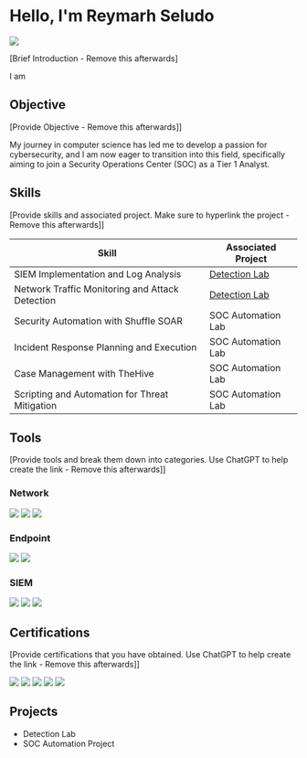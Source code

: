 # Hello, I'm Reymarh Seludo
<a href="www.linkedin.com/in/reymarh-seludo-52a529340"><img src="https://img.shields.io/badge/-LinkedIn-0072b1?&style=for-the-badge&logo=linkedin&logoColor=white" /></a>

[Brief Introduction - Remove this afterwards]

I am 

## Objective
[Provide Objective - Remove this afterwards]]

My journey in computer science has led me to develop a passion for cybersecurity, and I am now eager to transition into this field, specifically aiming to join a Security Operations Center (SOC) as a Tier 1 Analyst.

## Skills
[Provide skills and associated project. Make sure to hyperlink the project - Remove this afterwards]]

| Skill                                         | Associated Project         |
|-----------------------------------------------|----------------------------|
| SIEM Implementation and Log Analysis          | <a href="https://google.com/https://inst-fs-iad-prod.inscloudgate.net/files/f7a05ec4-6f98-402e-9ebc-74e00ce24f80/Q-VLSM-img-180410114720.pdf?download=1&token=eyJ0eXAiOiJKV1QiLCJhbGciOiJIUzUxMiJ9.eyJpYXQiOjE3NjA0NjkyNTYsInVzZXJfaWQiOiI5MzYzMDAwMDAwMDI4Mjg2NSIsInJlc291cmNlIjoiL2ZpbGVzL2Y3YTA1ZWM0LTZmOTgtNDAyZS05ZWJjLTc0ZTAwY2UyNGY4MC9RLVZMU00taW1nLTE4MDQxMDExNDcyMC5wZGYiLCJob3N0IjoibHJjY2QuaW5zdHJ1Y3R1cmUuY29tIiwianRpIjoiMDQxODcwYTMtZmFhZC00NGFlLTg5M2EtMjkyMzk3MjY3OTY0IiwiZmFsbGJhY2tfdXJsIjoiaHR0cHM6Ly9scmNjZC5pbnN0cnVjdHVyZS5jb20vY291cnNlcy8yODc2MjIvZmlsZXMvNzQyNDI2MzUvZG93bmxvYWQ_ZmFsbGJhY2tfdHM9MTc2MDUwMDQzMCIsImV4cCI6MTc2MDU1NTY1Nn0.ECy2JNHRBQdRDDmYWCKqNSwjBvIlwfBJmn2Pcy-vDk8DAZkB5hZcvAUph-lLtMzHpnIHTmdRk02VVaZY0dXYoQ">Detection Lab</a>|
| Network Traffic Monitoring and Attack Detection | <a href="https://google.com">Detection Lab</a>|
| Security Automation with Shuffle SOAR         | SOC Automation Lab|
| Incident Response Planning and Execution      | SOC Automation Lab|
| Case Management with TheHive                  | SOC Automation Lab|
| Scripting and Automation for Threat Mitigation | SOC Automation Lab|

## Tools
[Provide tools and break them down into categories. Use ChatGPT to help create the link - Remove this afterwards]]

### Network
<div>
    <img src="https://img.shields.io/badge/-Wireshark-1679A7?&style=for-the-badge&logo=Wireshark&logoColor=white" />
    <img src="https://img.shields.io/badge/-Suricata-EF3B2D?&style=for-the-badge&logo=Suricata&logoColor=white" />
    <img src="https://img.shields.io/badge/-Zeek-777BB4?&style=for-the-badge&logo=Zeek&logoColor=white" />
</div>

### Endpoint
<div>
    <img src="https://img.shields.io/badge/-Microsoft_Defender_for_Endpoint-00A4EF?&style=for-the-badge&logo=Microsoft&logoColor=white" />
    <img src="https://img.shields.io/badge/-Velociraptor-4B275F?&style=for-the-badge&logo=Velociraptor&logoColor=white" />
</div>

### SIEM
<div>
    <img src="https://img.shields.io/badge/-Microsoft_Sentinel-0078D4?&style=for-the-badge&logo=Microsoft&logoColor=white" />
    <img src="https://img.shields.io/badge/-Splunk-000000?&style=for-the-badge&logo=Splunk&logoColor=white" />
    <img src="https://img.shields.io/badge/-Elastic-005571?&style=for-the-badge&logo=Elastic&logoColor=white" />
</div>

## Certifications
[Provide certifications that you have obtained. Use ChatGPT to help create the link - Remove this afterwards]]
<div>
<img src="https://img.shields.io/badge/-Security%2B-FF0000?&style=for-the-badge&logo=CompTIA&logoColor=white" />
<img src="https://img.shields.io/badge/-Network%2B-007ACC?&style=for-the-badge&logo=CompTIA&logoColor=white" />
<img src="https://img.shields.io/badge/-A%2B-4D4D4D?&style=for-the-badge&logo=CompTIA&logoColor=white" />
<img src="https://img.shields.io/badge/-CDSA-006400?&style=for-the-badge&logoColor=white" />
<img src="https://img.shields.io/badge/-CCD-000080?&style=for-the-badge&logoColor=white" />
</div>

## Projects
- Detection Lab
- SOC Automation Project
